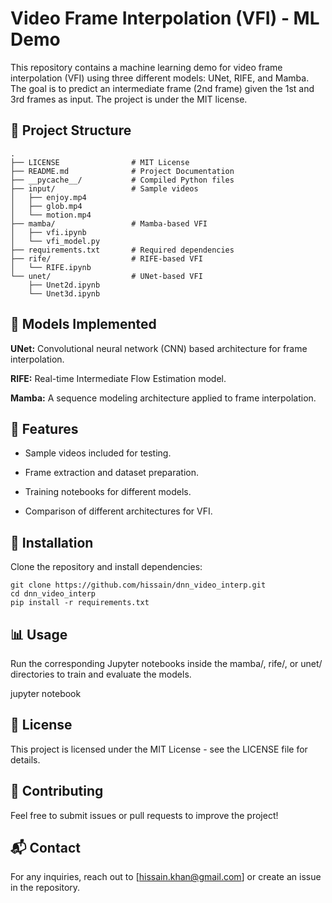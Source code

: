 # Video Frame Interpolation (VFI) - ML Demo

This repository contains a machine learning demo for video frame interpolation (VFI) using three different models: UNet, RIFE, and Mamba. The goal is to predict an intermediate frame (2nd frame) given the 1st and 3rd frames as input. The project is under the MIT license.

## 📂 Project Structure
```
.
├── LICENSE                # MIT License
├── README.md              # Project Documentation
├── __pycache__/           # Compiled Python files
├── input/                 # Sample videos
│   ├── enjoy.mp4
│   ├── glob.mp4
│   └── motion.mp4
├── mamba/                 # Mamba-based VFI
│   ├── vfi.ipynb
│   └── vfi_model.py
├── requirements.txt       # Required dependencies
├── rife/                  # RIFE-based VFI
│   └── RIFE.ipynb
└── unet/                  # UNet-based VFI
    ├── Unet2d.ipynb
    └── Unet3d.ipynb
```

## 🚀 Models Implemented

__UNet:__ Convolutional neural network (CNN) based architecture for frame interpolation.

__RIFE:__ Real-time Intermediate Flow Estimation model.

__Mamba:__ A sequence modeling architecture applied to frame interpolation.

## 📌 Features

* Sample videos included for testing.

* Frame extraction and dataset preparation.

* Training notebooks for different models.

* Comparison of different architectures for VFI.

## 🔧 Installation

Clone the repository and install dependencies:

```
git clone https://github.com/hissain/dnn_video_interp.git
cd dnn_video_interp
pip install -r requirements.txt
```

## 📊 Usage

Run the corresponding Jupyter notebooks inside the mamba/, rife/, or unet/ directories to train and evaluate the models.

jupyter notebook

## 📜 License

This project is licensed under the MIT License - see the LICENSE file for details.

## 🤝 Contributing

Feel free to submit issues or pull requests to improve the project!

## 📬 Contact

For any inquiries, reach out to [hissain.khan@gmail.com] or create an issue in the repository.
